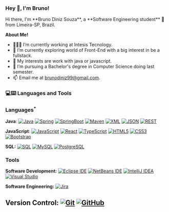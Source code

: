<h3 title="hehehe"> Hey 👋, I'm Bruno!</h3>
Hi there, I'm **Bruno Diniz Souza**, a **Software Engineering student** 🚀 from Limeira-SP, Brazil.
 <!-- Currently, I'm a Community Team Member 🙍🏽‍♂️ [@CallmeMehdi](https://github.com/CallmeMehdi), Kaggler 👨🏽‍💻 [@Kaggle](https://www.kaggle.com/mehdimabrouki), and an Artificial Intelligence intern 👨🏽‍💼.  -->

**About Me!**

- 👨🏽‍💻 I’m currently working at Intesis Tecnology.
- 🌱 I’m currently exploring world of Front-End with a big interest in be a fullstack.
- 🤔 My interests are work with java or javascript.
- 💼 I’m pursuing a Bachelor's degree in Computer Science doing last semester.
- 📫 Email me at [brunodiniz99@gmail.com](mailto:brunodiniz99@gmail.com).

### 💻:keyboard: Languages and Tools 

### Languages<sup>*</sup>

  **Java**: 
  [![Java](https://img.shields.io/badge/Java-orange?style=flat&logo=java&logoColor=white&link=https://github.com/brunodiniz99/OOP-JAVA-and-Android-App-Developer)](https://github.com/brunodiniz99/OOP-JAVA-and-Android-App-Developer) 
  [![Spring](https://img.shields.io/badge/-Spring-lightgray?style=flat&logo=spring&link=https://github.com/brunodiniz99/Java-Web-Developer)](https://github.com/brunodiniz99/Java-Web-Developer)
  [![SpringBoot](https://img.shields.io/badge/-Springboot-black?style=flat&logo=springboot&link=https://github.com/brunodiniz99/Java-Web-Developer)](https://github.com/brunodiniz99/Java-Web-Developer)
  [![Maven](https://img.shields.io/badge/Maven-C71A36?style=flat&logo=apache-maven&link=hhttps://github.com/brunodiniz99/Java-Web-Developer)](https://github.com/brunodiniz99/Java-Web-Developer) 
  [![XML](https://img.shields.io/badge/-XML-orange?style=flat&logo=xml&link=https://github.com/Quananhle/Java-Web-Developer)](https://github.com/brunodiniz99/Java-Web-Developer)
  [![JSON](https://img.shields.io/badge/-JSON-lightgray?style=flat&logo=json&link=https://github.com/brunodiniz99/Java-Web-Developer)](https://github.com/brunodiniz99/Java-Web-Developer)
  [![REST](https://img.shields.io/badge/REST-API-lightblue?style=flat&logo=rest-api&link=https://github.com/brunodiniz99/Java-Web-Developer)](https://github.com/brunodiniz99/Java-Web-Developer)

  **JavaScript**: 
  [![JavaScript](https://img.shields.io/badge/-JavaScript-black?style=flat&logo=javascript&link=https://github.com/brunodiniz99)](https://github.com/brunodiniz99)
  [![React](https://img.shields.io/badge/-React-black?style=flat&logo=react&link=https://github.com/brunodiniz99)](https://github.com/brunodiniz99) 
[![TypeScript](https://img.shields.io/badge/-TypeScript-007ACC?style=flat&logo=typescript&link=https://github.com/brunodiniz99)](https://github.com/brunodiniz99)
  [![HTML5](https://img.shields.io/badge/-HTML5-E34F26?style=flat&logo=html5&logoColor=white&link=https://github.com/brunodiniz99)](https://github.com/brunodiniz99) 
  [![CSS3](https://img.shields.io/badge/-CSS3-1572B6?style=flat&logo=css3&link=https://github.com/brunodiniz99)](https://github.com/brunodiniz99) 
  [![Bootstrap](https://img.shields.io/badge/-Bootstrap-purple?style=flat&logo=bootstrap&link=https://github.com/brunodiniz99)](https://github.com/brunodiniz99) 

  **SQL:**
  [![SQL](https://img.shields.io/badge/-SQL-orange?style=flat&logo=sql&link=https://github.com/brunodiniz99)](https://github.com/brunodiniz99)
  [![MySQL](https://img.shields.io/badge/-MySQL-lightgray?style=flat&logo=mysql&link=https://github.com/brunodiniz99)](https://github.com/brunodiniz99)
  [![PostgreSQL](https://img.shields.io/badge/-PostgreSQL-blue?style=flat&logo=postgresql&link=https://github.com/brunodiniz99)](https://github.com/brunodiniz99)

### Tools

**Software Development:**
[![Eclipse IDE](https://img.shields.io/badge/-darkblue?style=flat&logo=Eclipse-IDE&logoColor=white&link=https://github.com/brunodiniz99 "Eclipse IDE")](https://github.com/brunodiniz99)
[![NetBeans IDE](https://img.shields.io/badge/-1B6AC6?style=flat&logo=Apache-NetBeans-IDE&logoColor=white&link=https://github.com/brunodiniz99 "NetBeans IDE")](https://github.com/brunodiniz99)
[![IntelliJ IDEA](https://img.shields.io/badge/-red?style=flat&logo=IntelliJ-IDEA&logoColor=white&link=https://github.com/brunodiniz99 "IntelliJ IDEA")](https://github.com/brunodiniz99)
[![Visual Studio](https://img.shields.io/badge/-007ACC?style=flat&logo=Visual-Studio-Code&logoColor=white&link=https://github.com/brunodiniz99 "Visual Studio")](https://github.com/brunodiniz99)

**Software Engineering:**
[![Jira](https://img.shields.io/badge/-Jira-0052CC?style=flat&logo=jira&logoColor=white&link=https://github.com/brunodiniz99)](https://github.com/brunodiniz99)

**Version Control:**
[![Git](https://img.shields.io/badge/-Git-black?style=flat&logo=git&link=https://github.com/brunodiniz99)](https://github.com/brunodiniz99) 
[![GitHub](https://img.shields.io/badge/-GitHub-181717?style=flat&logo=github&link=https://github.com/brunodiniz99)](https://github.com/brunodiniz99)
---
